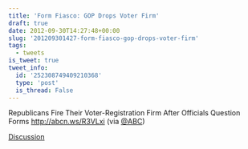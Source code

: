 ```yaml
---
title: 'Form Fiasco: GOP Drops Voter Firm'
draft: true
date: 2012-09-30T14:27:48+00:00
slug: '201209301427-form-fiasco-gop-drops-voter-firm'
tags:
  - tweets
is_tweet: true
tweet_info:
  id: '252308749409210368'
  type: 'post'
  is_thread: False
---
```




Republicans Fire Their Voter-Registration Firm After Officials Question Forms <http://abcn.ws/R3VLxi> (via [@ABC](https://x.com/ABC))

[Discussion](https://x.com/sytelus/status/252308749409210368)
